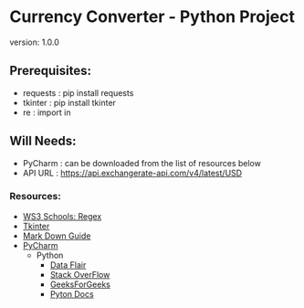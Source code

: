 # Currency Converter - Python Project
version: 1.0.0

## Prerequisites:
- requests : pip install requests
- tkinter : pip install tkinter
- re : import in

## Will Needs:
- PyCharm : can be downloaded from the list of resources below
- API URL : https://api.exchangerate-api.com/v4/latest/USD

### Resources:
- [WS3 Schools: Regex](https://www.w3schools.com/python/python_regex.asp)
- [Tkinter](https://docs.python.org/3/library/tkinter.html)
- [Mark Down Guide](https://www.markdownguide.org/basic-syntax/)
- [PyCharm](https://www.jetbrains.com/pycharm/)
  - Python 
    - [Data Flair](https://data-flair.training/)
    - [Stack OverFlow](https://stackoverflow.com/)
    - [GeeksForGeeks](https://www.geeksforgeeks.org/python-programming-language/)
    - [Pyton Docs](https://docs.python.org/3/howto/functional.html)

